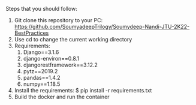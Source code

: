 Steps that you should follow:
1. Git clone this repository to your PC: https://github.com/SoumyadeepTrilogy/Soumydeep-Nandi-JTU-2K22-BestPractices
2. Use cd to change the current working directory
3. Requirements:
    1. Django==3.1.6
    2. django-environ==0.8.1
    3. djangorestframework==3.12.2
    4. pytz==2019.2
    5. pandas==1.4.2
    6. numpy==1.18.5
4. Install the requirements: $ pip install -r requirements.txt
4. Build the docker and run the container
